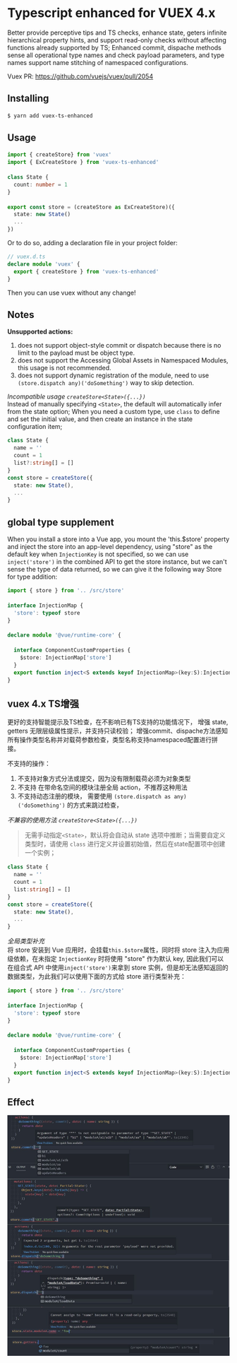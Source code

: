 # Typescript enhanced for VUEX 4.x
Better provide perceptive tips and TS checks, enhance state, geters infinite hierarchical property hints, and support read-only checks without affecting functions already supported by TS; Enhanced commit, dispache methods sense all operational type names and check payload parameters, and type names support name stitching of namespaced configurations.

Vuex PR: https://github.com/vuejs/vuex/pull/2054

## Installing
```bash
$ yarn add vuex-ts-enhanced
```

## Usage
```ts
import { createStore} from 'vuex'
import { ExCreateStore } from 'vuex-ts-enhanced'

class State {
  count: number = 1
}

export const store = (createStore as ExCreateStore)({
  state: new State()
  ...
})
```
Or to do so, adding a declaration file in your project folder:
```ts
// vuex.d.ts
declare module 'vuex' {
  export { createStore } from 'vuex-ts-enhanced'
}
```
Then you can use vuex without any change!

## Notes
**Unsupported actions:**
1. does not support object-style commit or dispatch because there is no limit to the payload must be object type.
2. does not support the Accessing Global Assets in Namespaced Modules, this usage is not recommended.
3. does not support dynamic registration of the module, need to use `(store.dispatch any)('doSomething')` way to skip detection.

*Incompatible usage `createStore<State>({...})`*  
Instead of manually specifying `<State>`, the default will automatically infer from the state option; When you need a custom type, use `class` to define and set the initial value, and then create an instance in the state configuration item;

  ```ts
  class State {
    name = ''
    count = 1
    list?:string[] = []
  }
  const store = createStore({
    state: new State(),
    ...
  }
  ```

## global type supplement
When you install a store into a Vue app, you mount the 'this.$store' property and inject the store into an app-level dependency, using "store" as the default key when `InjectionKey` is not specified, so we can use `inject('store')` in the combined API to get the store instance, but we can't sense the type of data returned, so we can give it the following way Store for type addition:
``` ts
import { store } from '.. /src/store'

interface InjectionMap {
  'store': typeof store
}

declare module '@vue/runtime-core' {

  interface ComponentCustomProperties {
    $store: InjectionMap['store']
  }
  export function inject<S extends keyof InjectionMap>(key:S):InjectionMap[S]
}
```
## vuex 4.x TS增强
更好的支持智能提示及TS检查，在不影响已有TS支持的功能情况下， 增强 state, getters 无限层级属性提示，并支持只读校验； 增强commit、dispache方法感知所有操作类型名称并对载荷参数检查，类型名称支持namespaced配置进行拼接。

不支持的操作：
1. 不支持对象方式分法或提交，因为没有限制载荷必须为对象类型
2. 不支持	在带命名空间的模块注册全局 action，不推荐这种用法
3. 不支持动态注册的模块， 需要使用 `(store.dispatch as any)('doSomething')` 的方式来跳过检查，


*不兼容的使用方法 `createStore<State>({...})`*  
> 无需手动指定`<State>`，默认将会自动从 state 选项中推断；当需要自定义类型时，请使用 `class` 进行定义并设置初始值，然后在state配置项中创建一个实例；

```ts
class State {
  name = ''
  count = 1
  list:string[] = []
}
const store = createStore({
  state: new State(),
  ...
}
```

*全局类型补充*  
将 store 安装到 Vue 应用时，会挂载`this.$store`属性，同时将 store 注入为应用级依赖，在未指定 `InjectionKey` 时将使用 "store" 作为默认 key, 因此我们可以在组合式 API 中使用`inject('store')`来拿到 store 实例，但是却无法感知返回的数据类型，为此我们可以使用下面的方式给 store 进行类型补充：

``` ts
import { store } from '.. /src/store'

interface InjectionMap {
  'store': typeof store
}

declare module '@vue/runtime-core' {

  interface ComponentCustomProperties {
    $store: InjectionMap['store']
  }
  export function inject<S extends keyof InjectionMap>(key:S):InjectionMap[S]
}
```

## Effect
![image](https://github.com/nicefan/vuex-ts-enhanced/raw/master/vuex-types.jpg)